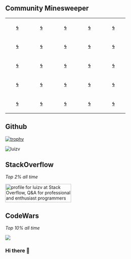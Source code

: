 ## Community Minesweeper
<div align="center">
  
<!-- BEGIN MINESWEEP BOARD -->
<table border="0"><tbody><tr><td align="center" width=60 height=60><a href="https://minesweep-nine.vercel.app/reveal/0/0">🌀</a></td><td align="center" width=60 height=60><a href="https://minesweep-nine.vercel.app/reveal/0/1">🌀</a></td><td align="center" width=60 height=60><a href="https://minesweep-nine.vercel.app/reveal/0/2">🌀</a></td><td align="center" width=60 height=60><a href="https://minesweep-nine.vercel.app/reveal/0/3">🌀</a></td><td align="center" width=60 height=60><a href="https://minesweep-nine.vercel.app/reveal/0/4">🌀</a></td></tr><tr><td align="center" width=60 height=60><a href="https://minesweep-nine.vercel.app/reveal/1/0">🌀</a></td><td align="center" width=60 height=60><a href="https://minesweep-nine.vercel.app/reveal/1/1">🌀</a></td><td align="center" width=60 height=60><a href="https://minesweep-nine.vercel.app/reveal/1/2">🌀</a></td><td align="center" width=60 height=60><a href="https://minesweep-nine.vercel.app/reveal/1/3">🌀</a></td><td align="center" width=60 height=60><a href="https://minesweep-nine.vercel.app/reveal/1/4">🌀</a></td></tr><tr><td align="center" width=60 height=60><a href="https://minesweep-nine.vercel.app/reveal/2/0">🌀</a></td><td align="center" width=60 height=60><a href="https://minesweep-nine.vercel.app/reveal/2/1">🌀</a></td><td align="center" width=60 height=60><a href="https://minesweep-nine.vercel.app/reveal/2/2">🌀</a></td><td align="center" width=60 height=60><a href="https://minesweep-nine.vercel.app/reveal/2/3">🌀</a></td><td align="center" width=60 height=60><a href="https://minesweep-nine.vercel.app/reveal/2/4">🌀</a></td></tr><tr><td align="center" width=60 height=60><a href="https://minesweep-nine.vercel.app/reveal/3/0">🌀</a></td><td align="center" width=60 height=60><a href="https://minesweep-nine.vercel.app/reveal/3/1">🌀</a></td><td align="center" width=60 height=60><a href="https://minesweep-nine.vercel.app/reveal/3/2">🌀</a></td><td align="center" width=60 height=60><a href="https://minesweep-nine.vercel.app/reveal/3/3">🌀</a></td><td align="center" width=60 height=60><a href="https://minesweep-nine.vercel.app/reveal/3/4">🌀</a></td></tr><tr><td align="center" width=60 height=60><a href="https://minesweep-nine.vercel.app/reveal/4/0">🌀</a></td><td align="center" width=60 height=60><a href="https://minesweep-nine.vercel.app/reveal/4/1">🌀</a></td><td align="center" width=60 height=60><a href="https://minesweep-nine.vercel.app/reveal/4/2">🌀</a></td><td align="center" width=60 height=60><a href="https://minesweep-nine.vercel.app/reveal/4/3">🌀</a></td><td align="center" width=60 height=60><a href="https://minesweep-nine.vercel.app/reveal/4/4">🌀</a></td></tr></tbody></table>
<!-- END MINESWEEP BOARD -->

</div>

## Github
<!-- Only commenting out because it's cool, despite it didn't reflect my top languages and true stats becuz only consider public repos. 
[![Luiz's github stats](https://github-readme-stats.vercel.app/api?username=luizv&show_icons=true)](https://github.com/luizv)   [![Top Langs](https://github-readme-stats.vercel.app/api/top-langs/?username=luizv&layout=compact)](https://github.com/luizv)
 -->
[![trophy](https://github-profile-trophy.vercel.app/?username=luizv&rank=SECRET,SSS,SS,S,AAA,AA,A,B)](https://github.com/ryo-ma/github-profile-trophy)



<p><img align="center" src="https://github-readme-streak-stats.herokuapp.com/?user=luizv&" alt="luizv" /></p>

<!-- <p>&nbsp;<img align="center" src="https://github-readme-stats.vercel.app/api?username=luizv&show_icons=true&locale=en" alt="luizv" /></p> -->
<!-- ![Metrics](https://metrics.lecoq.io/luizv?template=classic&base.header=0&gists=1&lines=1&config.timezone=America%2FToronto) -->
<!-- https://myreadme.vercel.app/api/embed/luizv?panels=userstatistics,toprepositories,toplanguages,commitgraph -->

## StackOverflow
<i>Top 2% all time</i>

<a href="https://stackoverflow.com/users/6704959/luizv"><img src="https://stackoverflow.com/users/flair/6704959.png" width="208" height="58" alt="profile for luizv at Stack Overflow, Q&amp;A for professional and enthusiast programmers" title="profile for luizv at Stack Overflow, Q&amp;A for professional and enthusiast programmers"></a>

<!-- [![Luizv StackOverflow](https://stackoverflow-badge.herokuapp.com/api/StackOverflowBadge/6704959)](https://stackoverflow.com/users/6704959/luizv) -->

## CodeWars
<i>Top 10% all time</i>

<a href="https://www.codewars.com/users/luizv/stats"><img src="https://www.codewars.com/users/luizv/badges/large"></a>


### Hi there 👋

<!--
**luizv/luizv** is a ✨ _special_ ✨ repository because its `README.md` (this file) appears on your GitHub profile.

Here are some ideas to get you started:

- 🔭 I’m currently working on 
- 🌱 I’m currently learning ...
- 👯 I’m looking to collaborate on ...
- 🤔 I’m looking for help with ...
- 💬 Ask me about ...
- 📫 How to reach me: ...
- 😄 Pronouns: ...
- ⚡ Fun fact: ...
-->

